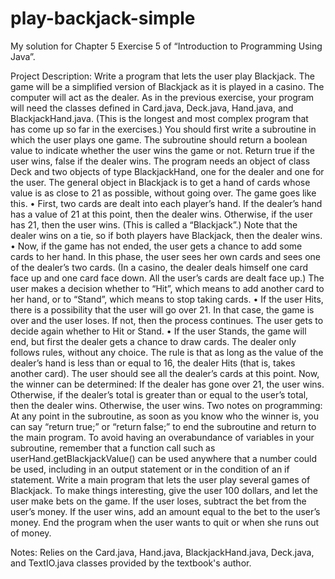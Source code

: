 # play-backjack-simple

My solution for Chapter 5 Exercise 5 of “Introduction to Programming Using Java”.

Project Description:
Write a program that lets the user play Blackjack. The game will be a simplified version
of Blackjack as it is played in a casino. The computer will act as the dealer. As in
the previous exercise, your program will need the classes defined in Card.java, Deck.java,
Hand.java, and BlackjackHand.java. (This is the longest and most complex program that
has come up so far in the exercises.)
You should first write a subroutine in which the user plays one game. The subroutine
should return a boolean value to indicate whether the user wins the game or not. Return
true if the user wins, false if the dealer wins. The program needs an object of class
Deck and two objects of type BlackjackHand, one for the dealer and one for the user.
The general object in Blackjack is to get a hand of cards whose value is as close to 21 as
possible, without going over. The game goes like this.
• First, two cards are dealt into each player’s hand. If the dealer’s hand has a value of
21 at this point, then the dealer wins. Otherwise, if the user has 21, then the user
wins. (This is called a “Blackjack”.) Note that the dealer wins on a tie, so if both
players have Blackjack, then the dealer wins.
• Now, if the game has not ended, the user gets a chance to add some cards to her
hand. In this phase, the user sees her own cards and sees one of the dealer’s two
cards. (In a casino, the dealer deals himself one card face up and one card face down.
All the user’s cards are dealt face up.) The user makes a decision whether to “Hit”,
which means to add another card to her hand, or to “Stand”, which means to stop
taking cards.
• If the user Hits, there is a possibility that the user will go over 21. In that case, the
game is over and the user loses. If not, then the process continues. The user gets to
decide again whether to Hit or Stand.
• If the user Stands, the game will end, but first the dealer gets a chance to draw cards.
The dealer only follows rules, without any choice. The rule is that as long as the
value of the dealer’s hand is less than or equal to 16, the dealer Hits (that is, takes
another card). The user should see all the dealer’s cards at this point. Now, the
winner can be determined: If the dealer has gone over 21, the user wins. Otherwise,
if the dealer’s total is greater than or equal to the user’s total, then the dealer wins.
Otherwise, the user wins.
Two notes on programming: At any point in the subroutine, as soon as you know who
the winner is, you can say “return true;” or “return false;” to end the subroutine
and return to the main program. To avoid having an overabundance of variables in your
subroutine, remember that a function call such as userHand.getBlackjackValue() can
be used anywhere that a number could be used, including in an output statement or in
the condition of an if statement.
Write a main program that lets the user play several games of Blackjack. To make
things interesting, give the user 100 dollars, and let the user make bets on the game. If
the user loses, subtract the bet from the user’s money. If the user wins, add an amount
equal to the bet to the user’s money. End the program when the user wants to quit or
when she runs out of money.

Notes: Relies on the Card.java, Hand.java, BlackjackHand.java, Deck.java, and TextIO.java
classes provided by the textbook's author.
